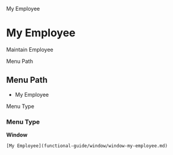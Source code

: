 
My Employee
# My Employee


Maintain Employee

Menu Path
## Menu Path



- My Employee

Menu Type
### Menu Type

**Window**


```
[My Employee](functional-guide/window/window-my-employee.md)
```